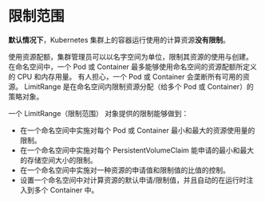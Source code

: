 # 限制范围

**默认情况下**，Kubernetes 集群上的容器运行使用的计算资源**没有限制**。

使用资源配额，集群管理员可以以名字空间为单位，限制其资源的使用与创建。 在命名空间中，一个 Pod 或 Container 最多能够使用命名空间的资源配额所定义的 CPU 和内存用量。 有人担心，一个 Pod 或 Container 会垄断所有可用的资源。 LimitRange 是在命名空间内限制资源分配（给多个 Pod 或 Container）的策略对象。

一个 LimitRange（限制范围） 对象提供的限制能够做到：

- 在一个命名空间中实施对每个 Pod 或 Container 最小和最大的资源使用量的限制。
- 在一个命名空间中实施对每个 PersistentVolumeClaim 能申请的最小和最大的存储空间大小的限制。
- 在一个命名空间中实施对一种资源的申请值和限制值的比值的控制。
- 设置一个命名空间中对计算资源的默认申请/限制值，并且自动的在运行时注入到多个 Container 中。

## 
